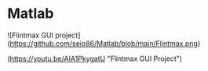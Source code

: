 # Matlab

![Flintmax GUI project] (https://github.com/seio86/Matlab/blob/main/Flintmax.png)

(https://youtu.be/AIA1PkygatU "Flintmax GUI Project")

